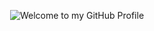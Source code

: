 <p align="center">
  <img src="https://github.com/ad-qu/ad-qu/assets/50048787/9b22c3bf-9ab5-4cf3-b544-7f59eadf2334" style="max-width: 100%;" alt="Welcome to my GitHub Profile" />
</p>
